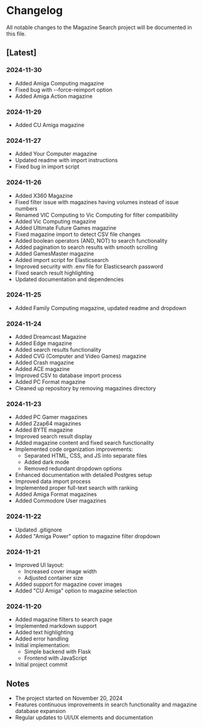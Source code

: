 # Changelog

All notable changes to the Magazine Search project will be documented in this file.

## [Latest]

### 2024-11-30
- Added Amiga Computing magazine
- Fixed bug with --force-reimport option
- Added Amiga Action magazine

### 2024-11-29
- Added CU Amiga magazine

### 2024-11-27
- Added Your Computer magazine
- Updated readme with import instructions
- Fixed bug in import script

### 2024-11-26
- Added X360 Magazine
- Fixed filter issue with magazines having volumes instead of issue numbers
- Renamed VIC Computing to Vic Computing for filter compatibility
- Added Vic Computing magazine
- Added Ultimate Future Games magazine
- Fixed magazine import to detect CSV file changes
- Added boolean operators (AND, NOT) to search functionality
- Added pagination to search results with smooth scrolling
- Added GamesMaster magazine
- Added import script for Elasticsearch
- Improved security with .env file for Elasticsearch password
- Fixed search result highlighting
- Updated documentation and dependencies

### 2024-11-25
- Added Family Computing magazine, updated readme and dropdown

### 2024-11-24
- Added Dreamcast Magazine
- Added Edge magazine
- Added search results functionality
- Added CVG (Computer and Video Games) magazine
- Added Crash magazine
- Added ACE magazine
- Improved CSV to database import process
- Added PC Format magazine
- Cleaned up repository by removing magazines directory

### 2024-11-23
- Added PC Gamer magazines
- Added Zzap64 magazines
- Added BYTE magazine
- Improved search result display
- Added magazine content and fixed search functionality
- Implemented code organization improvements:
  - Separated HTML, CSS, and JS into separate files
  - Added dark mode
  - Removed redundant dropdown options
- Enhanced documentation with detailed Postgres setup
- Improved data import process
- Implemented proper full-text search with ranking
- Added Amiga Format magazines
- Added Commodore User magazines

### 2024-11-22
- Updated .gitignore
- Added "Amiga Power" option to magazine filter dropdown

### 2024-11-21
- Improved UI layout:
  - Increased cover image width
  - Adjusted container size
- Added support for magazine cover images
- Added "CU Amiga" option to magazine selection

### 2024-11-20
- Added magazine filters to search page
- Implemented markdown support
- Added text highlighting
- Added error handling
- Initial implementation:
  - Simple backend with Flask
  - Frontend with JavaScript
- Initial project commit

## Notes
- The project started on November 20, 2024
- Features continuous improvements in search functionality and magazine database expansion
- Regular updates to UI/UX elements and documentation
